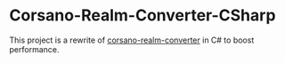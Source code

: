 # Corsano-Realm-Converter-CSharp

This project is a rewrite of [corsano-realm-converter](https://github.com/Quoteme/corsano-realm-converter)
in C# to boost performance.